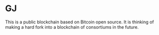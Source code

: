 # GJ
This is a public blockchain based on Bitcoin open source. It is thinking of making a hard fork into a blockchain of consortiums in the future.
